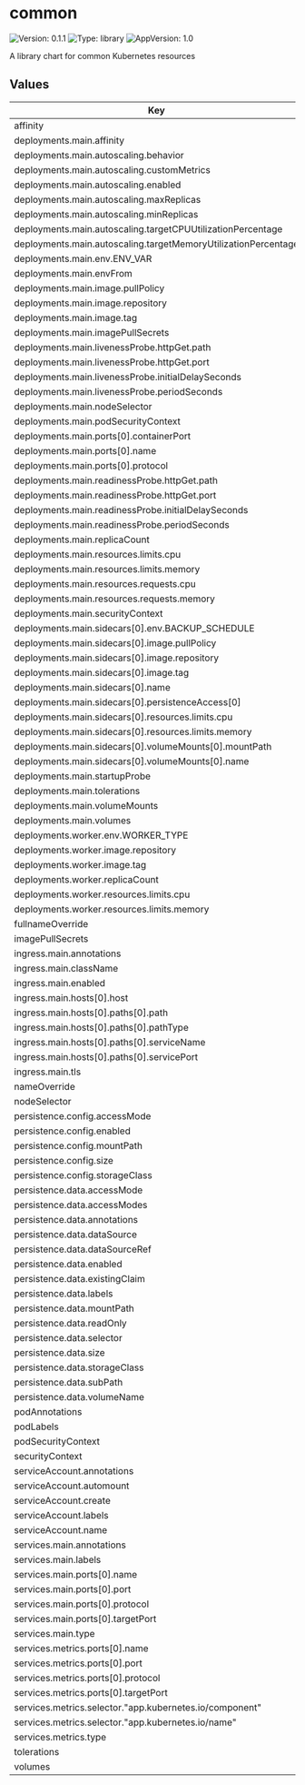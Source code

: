 # common

![Version: 0.1.1](https://img.shields.io/badge/Version-0.1.1-informational?style=flat-square) ![Type: library](https://img.shields.io/badge/Type-library-informational?style=flat-square) ![AppVersion: 1.0](https://img.shields.io/badge/AppVersion-1.0-informational?style=flat-square)

A library chart for common Kubernetes resources

## Values

| Key | Type | Default | Description |
|-----|------|---------|-------------|
| affinity | object | `{}` |  |
| deployments.main.affinity | object | `{}` |  |
| deployments.main.autoscaling.behavior | object | `{}` |  |
| deployments.main.autoscaling.customMetrics | list | `[]` |  |
| deployments.main.autoscaling.enabled | bool | `false` |  |
| deployments.main.autoscaling.maxReplicas | int | `100` |  |
| deployments.main.autoscaling.minReplicas | int | `1` |  |
| deployments.main.autoscaling.targetCPUUtilizationPercentage | int | `80` |  |
| deployments.main.autoscaling.targetMemoryUtilizationPercentage | int | `80` |  |
| deployments.main.env.ENV_VAR | string | `"value"` |  |
| deployments.main.envFrom | list | `[]` |  |
| deployments.main.image.pullPolicy | string | `"IfNotPresent"` |  |
| deployments.main.image.repository | string | `"nginx"` |  |
| deployments.main.image.tag | string | `""` |  |
| deployments.main.imagePullSecrets | list | `[]` |  |
| deployments.main.livenessProbe.httpGet.path | string | `"/"` |  |
| deployments.main.livenessProbe.httpGet.port | string | `"http"` |  |
| deployments.main.livenessProbe.initialDelaySeconds | int | `30` |  |
| deployments.main.livenessProbe.periodSeconds | int | `10` |  |
| deployments.main.nodeSelector | object | `{}` |  |
| deployments.main.podSecurityContext | object | `{}` |  |
| deployments.main.ports[0].containerPort | int | `80` |  |
| deployments.main.ports[0].name | string | `"http"` |  |
| deployments.main.ports[0].protocol | string | `"TCP"` |  |
| deployments.main.readinessProbe.httpGet.path | string | `"/"` |  |
| deployments.main.readinessProbe.httpGet.port | string | `"http"` |  |
| deployments.main.readinessProbe.initialDelaySeconds | int | `5` |  |
| deployments.main.readinessProbe.periodSeconds | int | `5` |  |
| deployments.main.replicaCount | int | `1` |  |
| deployments.main.resources.limits.cpu | string | `"500m"` |  |
| deployments.main.resources.limits.memory | string | `"512Mi"` |  |
| deployments.main.resources.requests.cpu | string | `"250m"` |  |
| deployments.main.resources.requests.memory | string | `"256Mi"` |  |
| deployments.main.securityContext | object | `{}` |  |
| deployments.main.sidecars[0].env.BACKUP_SCHEDULE | string | `"0 2 * * *"` |  |
| deployments.main.sidecars[0].image.pullPolicy | string | `"IfNotPresent"` |  |
| deployments.main.sidecars[0].image.repository | string | `"backup-tool"` |  |
| deployments.main.sidecars[0].image.tag | string | `"latest"` |  |
| deployments.main.sidecars[0].name | string | `"backup"` |  |
| deployments.main.sidecars[0].persistenceAccess[0] | string | `"data"` |  |
| deployments.main.sidecars[0].resources.limits.cpu | string | `"100m"` |  |
| deployments.main.sidecars[0].resources.limits.memory | string | `"128Mi"` |  |
| deployments.main.sidecars[0].volumeMounts[0].mountPath | string | `"/etc/backup"` |  |
| deployments.main.sidecars[0].volumeMounts[0].name | string | `"backup-config"` |  |
| deployments.main.startupProbe | object | `{}` |  |
| deployments.main.tolerations | list | `[]` |  |
| deployments.main.volumeMounts | list | `[]` |  |
| deployments.main.volumes | list | `[]` |  |
| deployments.worker.env.WORKER_TYPE | string | `"background"` |  |
| deployments.worker.image.repository | string | `"worker-app"` |  |
| deployments.worker.image.tag | string | `"latest"` |  |
| deployments.worker.replicaCount | int | `2` |  |
| deployments.worker.resources.limits.cpu | string | `"200m"` |  |
| deployments.worker.resources.limits.memory | string | `"256Mi"` |  |
| fullnameOverride | string | `""` |  |
| imagePullSecrets | list | `[]` |  |
| ingress.main.annotations | object | `{}` |  |
| ingress.main.className | string | `""` |  |
| ingress.main.enabled | bool | `false` |  |
| ingress.main.hosts[0].host | string | `"chart-example.local"` |  |
| ingress.main.hosts[0].paths[0].path | string | `"/"` |  |
| ingress.main.hosts[0].paths[0].pathType | string | `"ImplementationSpecific"` |  |
| ingress.main.hosts[0].paths[0].serviceName | string | `""` |  |
| ingress.main.hosts[0].paths[0].servicePort | int | `80` |  |
| ingress.main.tls | list | `[]` |  |
| nameOverride | string | `""` |  |
| nodeSelector | object | `{}` |  |
| persistence.config.accessMode | string | `"ReadWriteOnce"` |  |
| persistence.config.enabled | bool | `false` |  |
| persistence.config.mountPath | string | `"/config"` |  |
| persistence.config.size | string | `"100Mi"` |  |
| persistence.config.storageClass | string | `""` |  |
| persistence.data.accessMode | string | `"ReadWriteOnce"` |  |
| persistence.data.accessModes | list | `[]` |  |
| persistence.data.annotations | object | `{}` |  |
| persistence.data.dataSource | object | `{}` |  |
| persistence.data.dataSourceRef | object | `{}` |  |
| persistence.data.enabled | bool | `true` |  |
| persistence.data.existingClaim | string | `""` |  |
| persistence.data.labels | object | `{}` |  |
| persistence.data.mountPath | string | `"/data"` |  |
| persistence.data.readOnly | bool | `false` |  |
| persistence.data.selector | object | `{}` |  |
| persistence.data.size | string | `"1Gi"` |  |
| persistence.data.storageClass | string | `""` |  |
| persistence.data.subPath | string | `""` |  |
| persistence.data.volumeName | string | `""` |  |
| podAnnotations | object | `{}` |  |
| podLabels | object | `{}` |  |
| podSecurityContext | object | `{}` |  |
| securityContext | object | `{}` |  |
| serviceAccount.annotations | object | `{}` |  |
| serviceAccount.automount | bool | `true` |  |
| serviceAccount.create | bool | `true` |  |
| serviceAccount.labels | object | `{}` |  |
| serviceAccount.name | string | `""` |  |
| services.main.annotations | object | `{}` |  |
| services.main.labels | object | `{}` |  |
| services.main.ports[0].name | string | `"http"` |  |
| services.main.ports[0].port | int | `80` |  |
| services.main.ports[0].protocol | string | `"TCP"` |  |
| services.main.ports[0].targetPort | string | `"http"` |  |
| services.main.type | string | `"ClusterIP"` |  |
| services.metrics.ports[0].name | string | `"metrics"` |  |
| services.metrics.ports[0].port | int | `9090` |  |
| services.metrics.ports[0].protocol | string | `"TCP"` |  |
| services.metrics.ports[0].targetPort | string | `"metrics"` |  |
| services.metrics.selector."app.kubernetes.io/component" | string | `"main"` |  |
| services.metrics.selector."app.kubernetes.io/name" | string | `"my-app"` |  |
| services.metrics.type | string | `"ClusterIP"` |  |
| tolerations | list | `[]` |  |
| volumes | list | `[]` |  |


